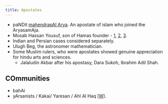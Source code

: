 ```yaml
---
title: Apostates
---
```


- paNDit [mahendrapAl Arya](http://www.haindavakeralam.com/hkpage.aspx?PageID=14895&SKIN=D).  An apostate of islam who joined the AryasamAja.  
- Mosab Hassan Yousuf, son of Hamas founder - [1](https://www.youtube.com/watch?v=5LvqRHBChRY&feature=youtu.be), [2](https://www.youtube.com/watch?v=cs4eVuFfqUs#t=579), [3](https://www.youtube.com/watch?v=9oLjMaIR0-k#t=1134).
- Indian and Persian cases considered separately.
- Ulugh Beg, the astronomer mathematician.
- Some Muslim rulers, who were apostates showed genuine appreciation for hindu arts and sciences.
    - Jalaludin Akbar after his apostasy, Dara Sukoh, Ibrahim Adil Shah.

## COmmunities
- bahAi
- yArsanists / Kakai/ Yaresan / Ahl Al Haq \[[W](https://en.wikipedia.org/wiki/Yarsanism)\].
